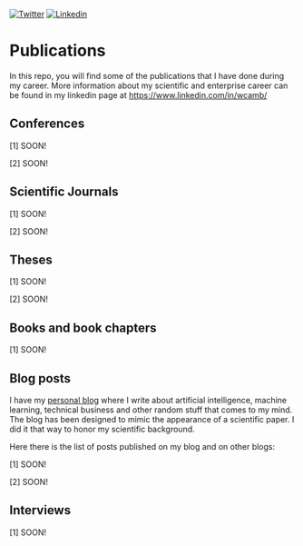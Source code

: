 [![Twitter](https://img.shields.io/twitter/follow/wcambiuc?style=social)](https://twitter.com/wcambiuc)
[![Linkedin](https://img.shields.io/badge/Linkedin-Follow%20wcambiuc-blue?logo=linkedin)](https://www.linkedin.com/in/wcamb/)

# Publications

In this repo, you will find some of the publications that I have done during my career.
More information about my scientific and enterprise career can be found in my linkedin page at https://www.linkedin.com/in/wcamb/

## Conferences

\[1\] SOON!

\[2\] SOON!

## Scientific Journals

\[1\] SOON!

\[2\] SOON!

## Theses

\[1\] SOON!

\[2\] SOON!

## Books and book chapters

\[1\] SOON!

## Blog posts

I have my [personal blog](https://) where I write about artificial intelligence, machine learning, technical business and other random stuff that comes to my mind. The blog has been designed to mimic the appearance of a scientific paper. I did it that way to honor my scientific background. 

Here there is the list of posts published on my blog and on other blogs:

\[1\] SOON!

\[2\] SOON!

## Interviews

\[1\] SOON!
